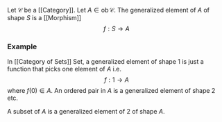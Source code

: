 Let $\mathcal{C}$ be a [[Category]].
Let $A\in \operatorname{ob}\mathcal{C}$.
The generalized element of $A$ of shape $S$ is a [[Morphism]]
$$
f:S\to A
$$

### Example
In [[Category of Sets]] $\mathrm{Set}$, a generalized element of shape $1$ 
is just a function that picks one element of $A$ i.e.
$$
f:1\to A
$$
where $f(0)\in A$.
An ordered pair in $A$ is a generalized element of shape $2$ etc.

A subset of $A$ is a generalized element of $2$ of shape $A$.

